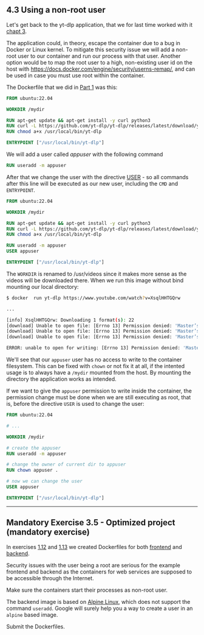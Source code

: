 ## 4.3 Using a non-root user

Let's get back to the yt-dlp application, that we for last time worked with it [chapt 3](https://courses.mooc.fi/org/uh-cs/courses/devops-with-docker/chapter-2/interacting-with-the-container-via-volumes-and-ports-migrating-to-docker-compose#volumes-in-docker-compose).

The application could, in theory, escape the container due to a bug in Docker or Linux kernel. To mitigate this security issue we will add a non-root user to our container and run our process with that user. Another option would be to map the root user to a high, non-existing user id on the host with https://docs.docker.com/engine/security/userns-remap/, and can be used in case you must use root within the container.

The Dockerfile that we did in [Part 1](/part-1/section-4) was this:

```dockerfile
FROM ubuntu:22.04

WORKDIR /mydir

RUN apt-get update && apt-get install -y curl python3
RUN curl -L https://github.com/yt-dlp/yt-dlp/releases/latest/download/yt-dlp -o /usr/local/bin/yt-dlp
RUN chmod a+x /usr/local/bin/yt-dlp

ENTRYPOINT ["/usr/local/bin/yt-dlp"]
```

We will add a user called _appuser_ with the following command

```dockerfile
RUN useradd -m appuser
```

After that we change the user with the directive [USER](https://docs.docker.com/engine/reference/builder/#user) - so all commands after this line will be executed as our new user, including the `CMD` and `ENTRYPOINT`.

```dockerfile
FROM ubuntu:22.04

WORKDIR /mydir

RUN apt-get update && apt-get install -y curl python3
RUN curl -L https://github.com/yt-dlp/yt-dlp/releases/latest/download/yt-dlp -o /usr/local/bin/yt-dlp
RUN chmod a+x /usr/local/bin/yt-dlp

RUN useradd -m appuser
USER appuser

ENTRYPOINT ["/usr/local/bin/yt-dlp"]
```

The `WORKDIR` is renamed to /usr/videos since it makes more sense as the videos will be downloaded there. 
When we run this image without bind mounting our local directory:

```sh
$ docker  run yt-dlp https://www.youtube.com/watch?v=XsqlHHTGQrw

... 

[info] XsqlHHTGQrw: Downloading 1 format(s): 22
[download] Unable to open file: [Errno 13] Permission denied: 'Master’s Programme in Computer Science ｜ University of Helsinki [XsqlHHTGQrw].mp4.part'. Retrying (1/3)...
[download] Unable to open file: [Errno 13] Permission denied: 'Master’s Programme in Computer Science ｜ University of Helsinki [XsqlHHTGQrw].mp4.part'. Retrying (2/3)...
[download] Unable to open file: [Errno 13] Permission denied: 'Master’s Programme in Computer Science ｜ University of Helsinki [XsqlHHTGQrw].mp4.part'. Retrying (3/3)...

ERROR: unable to open for writing: [Errno 13] Permission denied: 'Master’s Programme in Computer Science ｜ University of Helsinki [XsqlHHTGQrw].mp4.part'
```

We'll see that our `appuser` user has no access to write to the container filesystem. This can be fixed with `chown` or not fix it at all, if the intented usage is to always have a `/mydir` mounted from the host. By mounting the directory the application works as intended.

If we want to give the `appuser` permission to write inside the container, the permission change must be done when we are still executing as root, that is, before the directive `USER` is used to change the user:

```dockerfile
FROM ubuntu:22.04

# ...

WORKDIR /mydir

# create the appuser
RUN useradd -m appuser

# change the owner of current dir to appuser
RUN chown appuser .

# now we can change the user
USER appuser

ENTRYPOINT ["/usr/local/bin/yt-dlp"]
```

---

## Mandatory Exercise 3.5 - Optimized project (mandatory exercise)

  In exercises [1.12](/part-1/section-6#exercises-111-114) and [1.13](/part-1/section-6#exercises-111-114) we created Dockerfiles for both [frontend](https://github.com/docker-hy/material-applications/tree/main/example-frontend) and [backend](https://github.com/docker-hy/material-applications/tree/main/example-backend).

  Security issues with the user being a root are serious for the example frontend and backend as the containers for web services are supposed to be accessible through the Internet.

  Make sure the containers start their processes as non-root user.

  The backend image is based on [Alpine Linux](https://www.alpinelinux.org/), which does not support the command `useradd`. Google will surely help you a way to create a user in an `alpine` based image.

  Submit the Dockerfiles.
